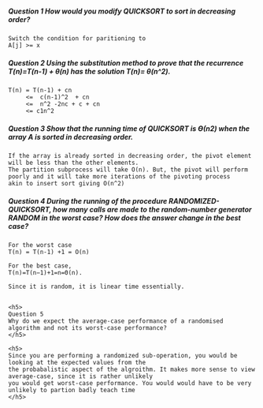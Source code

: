 <h5>
Question 1
How would you modify QUICKSORT to sort in decreasing order?
</h5>

```
Switch the condition for paritioning to 
A[j] >= x
```

<h5>
Question 2
Using the substitution method to prove that the recurrence T(n)=T(n-1) + θ(n) has the solution T(n)= θ(n^2).
</h5>

```
T(n) = T(n-1) + cn
     <=  c(n-1)^2  + cn
     <=  n^2 -2nc + c + cn
     <= c1n^2
```

<h5>
Question 3
Show that the running time of QUICKSORT is Ө(n2) when the array A is sorted in decreasing order.
</h5>

```
If the array is already sorted in decreasing order, the pivot element will be less than the other elements.
The partition subprocess will take O(n). But, the pivot will perform poorly and it will take more iterations of the pivoting process
akin to insert sort giving O(n^2)
```

<h5>
Question 4
During the running of the procedure RANDOMIZED-QUICKSORT, 
how many calls are made to the random-number generator RANDOM in the worst case?
How does the answer change in the best case?
</h5>

```
For the worst case
T(n) = T(n-1) +1 = O(n)

For the best case,
T(n)=T(n−1)+1=n=Θ(n).

Since it is random, it is linear time essentially. 


<h5>
Question 5
Why do we expect the average-case performance of a randomised algorithm and not its worst-case performance?
</h5>

<h5>
Since you are performing a randomized sub-operation, you would be looking at the expected values from the
the probabalistic aspect of the algroithm. It makes more sense to view average-case, since it is rather unlikely
you would get worst-case performance. You would would have to be very unlikely to partion badly teach time
</h5>




